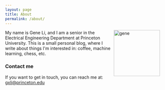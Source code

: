 ```yaml
---
layout: page
title: About
permalink: /about/
---
```


<img style="float:right;" src="{{site.url}}/images/picme.jpg" width="150" alt="gene">

My name is Gene Li, and I am a senior in the Electrical Engineering Department at Princeton University. This is a small personal blog, where I write about things I'm interested in: coffee, machine learning, chess, etc.

### Contact me
If you want to get in touch, you can reach me at:
[gxli@princeton.edu](mailto:gxli@princeton.edu)


